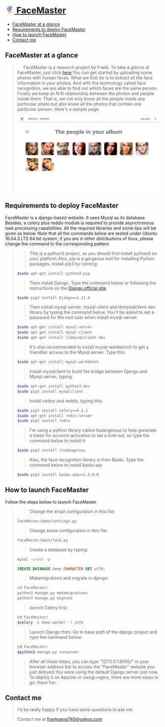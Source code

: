 # [<img src="welcome/static/images/tubiao.png" width="30"> FaceMaster](http://123.207.183.210/)
* [FaceMaster at a glance](#facemaster-at-a-glance)
* [Requirements to deploy FaceMaster](#requirements-to-deploy-facemaster)
* [How to launch FaceMaster](#how-to-launch-facemaster)
* [Contact me](#contact-me)

## FaceMaster at a glance
>&nbsp;&nbsp;&nbsp;&nbsp;&nbsp;FaceMaster is a research project by Frank. To take a glance at FaceMaster, just click [here](http://123.207.183.210/).You can get started by uploading some photos with human faces. What we first do is to extract all the face information in your photos. And with the technology called face recognition, we are able to find out which faces are the same person. Finally we keep an N:N relationship between the photos and people inside them. That is, we not only know all the people inside any particular photo but also know all the photos that contain one particular person. Here's a sample page.
>
>[<img src="sample.png">](http://123.207.183.210/)
## Requirements to deploy FaceMaster
FaceMaster is a django-based website. It uses Mysql as its database. Besides, a celery plus reddis module is required to provide asynchronous task processing capabilities. All the required libraries and some tips will be given as below. Note that all the commands below are tested under Ubuntu 16.04.3 LTS 64 bit system, if you are in other distributions of linux, please change the command to the corresponding pattern.
>>This is a python3 project, so you should first install python3 on your platform.Also, pip is a gorgeous tool for installing Python packages. Install pip3 by running:
>```bash
>$sudo apt-get install python3-pip
>```
>>Then install Django. Type the command below or following the instructions on the [Django official site](https://www.djangoproject.com/).
>```bash
>$sudo pip3 install Django==1.11.4
>```
>>Then install mysql-server, mysql-client and libmysqlclient-dev library by typing the command below. You'll be asked to set a password for the root user when install mysql-server.
>```bash
>$sudo apt-get install mysql-server
>$sudo apt-get install mysql-client
>$sudo apt-get install libmysqlclient-dev
>```
>>It's also recommended to install mysql-workbench to get a friendlier access to the Mysql server. Type this:
>```bash
>$sudo apt-get install mysql-workbench
>```
>>Install mysqlclient to build the bridge between Django and Mysql-server, typing:
>```bash
>$sudo apt-get install python3-dev
>$sudo pip3 install mysqlclient
>```
>>Install celery and reddis, typing this:
>```bash
>$sudo pip3 install celery==4.1.1
>$sudo apt-get install redis-server
>$sudo pip3 install redis
>```
>>I'm using a python library called itsdangerous to help generate a token for account-activation to set a time out, so type the command below to install it:
>```bash
>$sudo pip3 install itsdangerous
>```
>>Also, the face recognition library is from Baidu. Type the command below to install baidu-aip:
>```bash
>$sudo pip3 install baidu-aip==1.5.0.0
>```
## How to launch FaceMaster
Follow the steps below to launch FaceMaster
>>Change the email configuration in this file:
>```bash
>FaceMaster/demo/settings.py
>```
>>Change some configuration in this file:
>```bash
>FaceMaster/main/task.py
>```
>>Create a database by typing:
>```bash
>mysql -uroot -p
>```
>```SQL
>CREATE DATABASE demo CHARACTER SET utf8;
>```
>>Makemigrations and migrate in django:
>```python
>cd FaceMaster/
>python3 manage.py makemigrations
>python3 manage.py migrate
>```
>>launch Celery first:
>```bash
>cd FaceMaster/
>$celery -A demo worker -l info
>```
>>Launch Django then. Go to base path of the django project and type the command below:
>```bash
>cd FaceMaster/
>$python3 manage.py runserver
>```
>>After all these steps, you can type "127.0.0.1:8000/" in your browser address bar to access the "FaceMaster" website you just deloyed.You were using the default Django server just now. To deploy it on Apache or uwsgi+nginx, there are more steps to go. Have fun.
## Contact me
>I'd be really happy if you have some questions to ask me.
>
>Contact me at frankpeng740@yahoo.com
